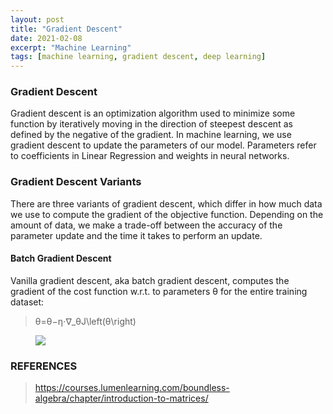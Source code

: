 ```yaml
---
layout: post
title: "Gradient Descent"
date: 2021-02-08
excerpt: "Machine Learning"
tags: [machine learning, gradient descent, deep learning]
---
```


### Gradient Descent
Gradient descent is an optimization algorithm used to minimize some function by iteratively moving in the direction of steepest descent as defined by the negative of the gradient. In machine learning, we use gradient descent to update the parameters of our model. Parameters refer to coefficients in Linear Regression and weights in neural networks.

### Gradient Descent Variants
There are three variants of gradient descent, which differ in how much data we use to compute the gradient of the objective function. Depending on the amount of data, we make a trade-off between the accuracy of the parameter update and the time it takes to perform an update.

#### Batch Gradient Descent
Vanilla gradient descent, aka batch gradient descent, computes the gradient of the cost function w.r.t. to parameters θ for the entire training dataset:
>θ=θ−η⋅∇_θJ\left(θ\right)



<figure>
	<a href="https://s3-us-west-2.amazonaws.com/courses-images/wp-content/uploads/sites/1861/2017/06/23162145/re1i9ogssarmuhjlkzto.png"><img src="https://s3-us-west-2.amazonaws.com/courses-images/wp-content/uploads/sites/1861/2017/06/23162145/re1i9ogssarmuhjlkzto.png"></a>
</figure>


### REFERENCES
>https://courses.lumenlearning.com/boundless-algebra/chapter/introduction-to-matrices/